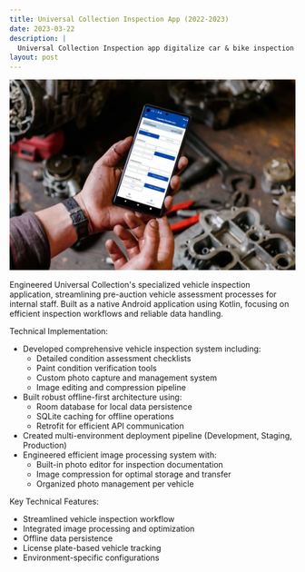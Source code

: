 ```yaml
---
title: Universal Collection Inspection App (2022-2023)
date: 2023-03-22
description: |
  Universal Collection Inspection app digitalize car & bike inspection process with beautiful and friendly mobile forms.
layout: post
---
```


<img src="/assets/images/portfolios/balai-lelang-form.webp" class="h-96 w-full object-cover"/>

Engineered Universal Collection's specialized vehicle inspection application, streamlining pre-auction vehicle assessment processes for internal staff. Built as a native Android application using Kotlin, focusing on efficient inspection workflows and reliable data handling.

Technical Implementation:
- Developed comprehensive vehicle inspection system including:
  - Detailed condition assessment checklists
  - Paint condition verification tools
  - Custom photo capture and management system
  - Image editing and compression pipeline
- Built robust offline-first architecture using:
  - Room database for local data persistence
  - SQLite caching for offline operations
  - Retrofit for efficient API communication
- Created multi-environment deployment pipeline (Development, Staging, Production)
- Engineered efficient image processing system with:
  - Built-in photo editor for inspection documentation
  - Image compression for optimal storage and transfer
  - Organized photo management per vehicle

Key Technical Features:
- Streamlined vehicle inspection workflow
- Integrated image processing and optimization
- Offline data persistence
- License plate-based vehicle tracking
- Environment-specific configurations
